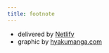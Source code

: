```yaml
---
title: footnote
---
```


* delivered by [Netlify](https://www.netlify.com/)
* graphic by [hyakumanga.com](http://hyakumanga.com)
